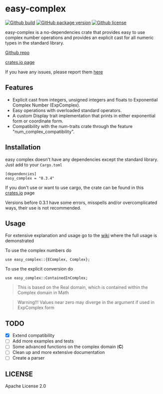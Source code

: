 # easy-complex
[![Github build](https://img.shields.io/badge/build-passing-brightgreen.svg?style=flat-square)]()
[![GitHub package version](https://img.shields.io/crates/v/easy_complex.svg?style=flat-square)](https://crates.io/crates/easy_complex)
[![Github license](https://img.shields.io/badge/license-apache-blue.svg?style=flat-square)](https://github.com/spcan/easy-complex/blob/master/LICENSE)

easy-complex is a no-dependencies crate that provides easy to use complex number operations and provides an explicit cast for all numeric types in the standard library.

[Github repo](https://github.com/spcan/easy-complex)

[crates.io page](https://crates.io/crates/easy_complex)

If you have any issues, please report them [here](https://github.com/spcan/easy-complex/issues)

## Features

  - Explicit cast from integers, unsigned integers and floats to Exponential Complex Number (ExpComplex).
  - Easy operations with overloaded standard operators.
  - A custom Display trait implementation that prints in either exponential form or coordinate form.
  - Compatibility with the num-traits crate through the feature "num_complex\_compatibility".

## Installation
easy complex doesn't have any dependencies except the standard library.
Just add to your ```Cargo.toml```

```
[dependencies]
easy_complex = "0.3.4"
```
If you don't use or want to use cargo, the crate can be found in this [crates.io](https://crates.io/crates/easy_complex) page

Versions before 0.3.1 have some errors, misspells and/or overcomplicated ways, their use is not recommended.


## Usage
For extensive explanation and usage go to the [wiki](https://github.com/spcan/easy-complex/wiki) where the full usage is demonstrated

To use the complex numbers do
```
use easy_complex::{EComplex, Complex};
```

To use the explicit conversion do
```
use easy_complex::ContainedInComplex;
```

 >This is based on the Real domain, which is contained within the Complex domain in Math

 >Warning!!! Values near zero may diverge in the argument if used in ExpComplex form

## TODO
 - [x] Extend compatibility
 - [ ] Add more examples and tests
 - [ ] Some advanced functions on the complex domain (**C**)
 - [ ] Clean up and more extensive documentation
 - [ ] Create a parser

## LICENSE
Apache License 2.0


